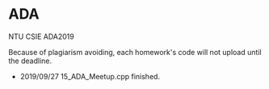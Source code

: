 # ADA
NTU CSIE ADA2019

Because of plagiarism avoiding, each homework's code will not upload until the deadline.

* 2019/09/27 15_ADA_Meetup.cpp finished.
